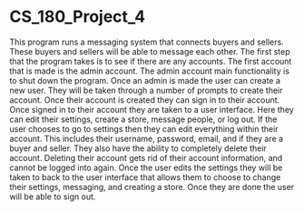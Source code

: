 # CS_180_Project_4
This program runs a messaging system that connects buyers and sellers. These buyers and sellers will be able to message each other. The first step that the program takes
is to see if there are any accounts. The first account that is made is the admin account. The admin account main functionality is to shut down the program.
Once an admin is made the user can create a new user. They will be taken through a number of prompts to create their account. Once their account is created
they can sign in to their account. Once signed in to their account they are taken to a user interface. Here they can edit their settings, create a store, message people, or log out. 
If the user chooses to go to settings then they can edit everything within their account. This includes their username, password, email, and if they are a buyer and seller. They also have the ability
to completely delete their account. Deleting their account gets rid of their account information, and cannot be logged into again. Once the 
user edits the settings they will be taken to back to the user interface that allows them to choose to change their settings, messaging, and creating a store.
Once they are done the user will be able to sign out.
